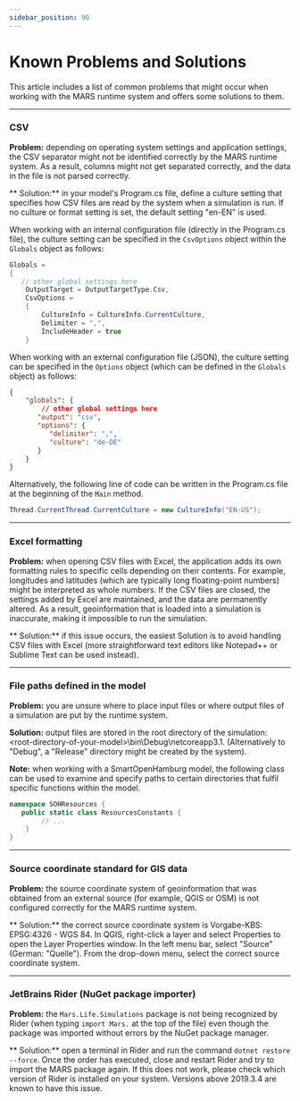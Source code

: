```yaml
---
sidebar_position: 90
---
```


# Known Problems and Solutions 

This article includes a list of common problems that might occur when working with the MARS runtime system and offers some solutions to them.

___

### CSV

**Problem:** depending on operating system settings and application settings, the CSV separator might not be identified correctly by the MARS runtime system. As a result, columns might not get separated correctly, and the data in the file is not parsed correctly.

** Solution:** in your model's Program.cs file, define a culture setting that specifies how CSV files are read by the system when a simulation is run. If no culture or format setting is set, the default setting "en-EN" is used.

When working with an internal configuration file (directly in the Program.cs file), the culture setting can be specified in the `CsvOptions` object within the `Globals` object as follows:

```csharp
Globals =
{
   // other global settings here
    OutputTarget = OutputTargetType.Csv,
    CsvOptions =
    {
        CultureInfo = CultureInfo.CurrentCulture,
        Delimiter = ",",
        IncludeHeader = true
    }
```

When working with an external configuration file (JSON), the culture setting can be specified in the `Options` object (which can be defined in the `Globals` object) as follows:

```json
{
    "globals": {
        // other global settings here
       "output": "csv",
       "options": {
          "delimiter": ",",
          "culture": "de-DE"
       }
    }
}
```

Alternatively, the following line of code can be written in the Program.cs file at the beginning of the `Main` method.

```csharp
Thread.CurrentThread.CurrentCulture = new CultureInfo("EN-US");
```
---
### Excel formatting

**Problem:** when opening CSV files with Excel, the application adds its own formatting rules to specific cells depending on their contents. For example, longitudes and latitudes (which are typically long floating-point numbers) might be interpreted as whole numbers. If the CSV files are closed, the settings added by Excel are maintained, and the data are permanently altered. As a result, geoinformation that is loaded into a simulation is inaccurate, making it impossible to run the simulation.

** Solution:** if this issue occurs, the easiest Solution is to avoid handling CSV files with Excel (more straightforward text editors like Notepad++ or Sublime Text can be used instead).

___

### File paths defined in the model

**Problem:** you are unsure where to place input files or where output files of a simulation are put by the runtime system.

**Solution:** output files are stored in the root directory of the simulation: \<root-directory-of-your-model\>\bin\Debug\netcoreapp3.1. (Alternatively to "Debug", a "Release" directory might be created by the system).

**Note:** when working with a SmartOpenHamburg model, the following class can be used to examine and specify paths to certain directories that fulfil specific functions within the model.

```csharp
namespace SOHResources {
   public static class ResourcesConstants {
        // ...
    }
}
```
___

### Source coordinate standard for GIS data

**Problem:** the source coordinate system of geoinformation that was obtained from an external source (for example, QGIS or OSM) is not configured correctly for the MARS runtime system.

** Solution:** the correct source coordinate system is Vorgabe-KBS: EPSG:4326 - WGS 84. In QGIS, right-click a layer and select Properties to open the Layer Properties window. In the left menu bar, select "Source" (German: "Quelle"). From the drop-down menu, select the correct source coordinate system.

___

### JetBrains Rider (NuGet package importer)

**Problem:** the `Mars.Life.Simulations` package is not being recognized by Rider (when typing `import Mars.` at the top of the file) even though the package was imported without errors by the NuGet package manager.

** Solution:** open a terminal in Rider and run the command `dotnet restore --force`. Once the order has executed, close and restart Rider and try to import the MARS package again. If this does not work, please check which version of Rider is installed on your system. Versions above 2019.3.4 are known to have this issue.

